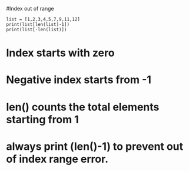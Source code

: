 #Index out of range
```
list = [1,2,3,4,5,7,9,11,12]
print(list[len(list)-1])
print(list[-len(list)])
```
# Index starts with zero
# Negative index starts from -1
# len() counts the total elements starting from 1
# always print (len()-1) to prevent out of index range error.
